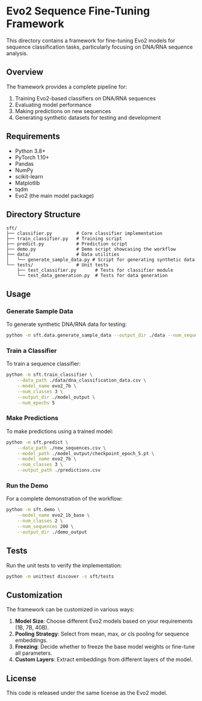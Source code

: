 # Evo2 Sequence Fine-Tuning Framework

This directory contains a framework for fine-tuning Evo2 models for sequence classification tasks, particularly focusing on DNA/RNA sequence analysis.

## Overview

The framework provides a complete pipeline for:

1. Training Evo2-based classifiers on DNA/RNA sequences
2. Evaluating model performance
3. Making predictions on new sequences
4. Generating synthetic datasets for testing and development

## Requirements

- Python 3.8+
- PyTorch 1.10+
- Pandas
- NumPy
- scikit-learn
- Matplotlib
- tqdm
- Evo2 (the main model package)

## Directory Structure

```
sft/
├── classifier.py         # Core classifier implementation
├── train_classifier.py   # Training script
├── predict.py            # Prediction script
├── demo.py               # Demo script showcasing the workflow
├── data/                 # Data utilities
│   └── generate_sample_data.py # Script for generating synthetic data
└── tests/                # Unit tests
    ├── test_classifier.py       # Tests for classifier module
    └── test_data_generation.py  # Tests for data generation
```

## Usage

### Generate Sample Data

To generate synthetic DNA/RNA data for testing:

```bash
python -m sft.data.generate_sample_data --output_dir ./data --num_sequences 1000 --num_classes 3 --seq_type dna
```

### Train a Classifier

To train a sequence classifier:

```bash
python -m sft.train_classifier \
    --data_path ./data/dna_classification_data.csv \
    --model_name evo2_7b \
    --num_classes 3 \
    --output_dir ./model_output \
    --num_epochs 5
```

### Make Predictions

To make predictions using a trained model:

```bash
python -m sft.predict \
    --data_path ./new_sequences.csv \
    --model_path ./model_output/checkpoint_epoch_5.pt \
    --model_name evo2_7b \
    --num_classes 3 \
    --output_path ./predictions.csv
```

### Run the Demo

For a complete demonstration of the workflow:

```bash
python -m sft.demo \
    --model_name evo2_1b_base \
    --num_classes 2 \
    --num_sequences 200 \
    --output_dir ./demo_output
```

## Tests

Run the unit tests to verify the implementation:

```bash
python -m unittest discover -s sft/tests
```

## Customization

The framework can be customized in various ways:

1. **Model Size**: Choose different Evo2 models based on your requirements (1B, 7B, 40B).
2. **Pooling Strategy**: Select from mean, max, or cls pooling for sequence embeddings.
3. **Freezing**: Decide whether to freeze the base model weights or fine-tune all parameters.
4. **Custom Layers**: Extract embeddings from different layers of the model.

## License

This code is released under the same license as the Evo2 model.
